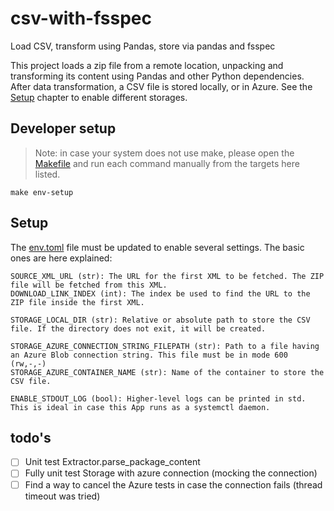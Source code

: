 # csv-with-fsspec

Load CSV, transform using Pandas, store via pandas and fsspec

This project loads a zip file from a remote location, unpacking and transforming
its content using Pandas and other Python dependencies. After data transformation,
a CSV file is stored locally, or in Azure. See the [Setup](#setup) chapter
to enable different storages.


## Developer setup

> Note: in case your system does not use make, please open the [Makefile](Makefile) and run each command
> manually from the targets here listed.

```shell
make env-setup
```

## Setup

The [env.toml](env.toml) file must be updated to enable several settings. The basic ones are here explained:

```shell
SOURCE_XML_URL (str): The URL for the first XML to be fetched. The ZIP file will be fetched from this XML.
DOWNLOAD_LINK_INDEX (int): The index be used to find the URL to the ZIP file inside the first XML.

STORAGE_LOCAL_DIR (str): Relative or absolute path to store the CSV file. If the directory does not exit, it will be created.

STORAGE_AZURE_CONNECTION_STRING_FILEPATH (str): Path to a file having an Azure Blob connection string. This file must be in mode 600 (rw,-,-)
STORAGE_AZURE_CONTAINER_NAME (str): Name of the container to store the CSV file.

ENABLE_STDOUT_LOG (bool): Higher-level logs can be printed in std. This is ideal in case this App runs as a systemctl daemon.
```


## todo's

- [ ] Unit test Extractor.parse_package_content
- [ ] Fully unit test Storage with azure connection (mocking the connection)
- [ ] Find a way to cancel the Azure tests in case the connection fails (thread timeout was tried)
